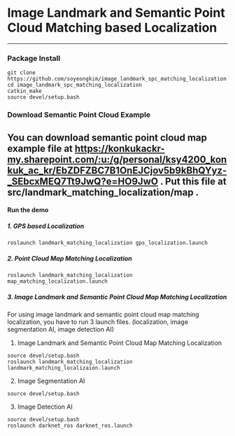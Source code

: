 # Image Landmark and Semantic Point Cloud Matching based Localization

---------------------------------------------------------------------

### Package Install
```
git clone https://github.com/soyeongkim/image_landmark_spc_matching_localization.git
cd image_landmark_spc_matching_localization
catkin_make
source devel/setup.bash
```

### Download Semantic Point Cloud Example
#####
You can download semantic point cloud map example file at https://konkukackr-my.sharepoint.com/:u:/g/personal/ksy4200_konkuk_ac_kr/EbZDFZBC7B1OnEJCjov5b9kBhQYyz-_SEbcxMEQ7Tt9JwQ?e=HO9JwO . Put this file at src/landmark_matching_localization/map .
---------------------------------------------------------------------
#### Run the demo
##### 1. GPS based Localization
```
roslaunch landmark_matching_localization gps_localization.launch 
```
##### 2. Point Cloud Map Matching Localization
```
roslaunch landmark_matching_localization map_matching_localization.launch 
```
##### 3. Image Landmark and Semantic Point Cloud Map Matching Localization
For using image landmark and semantic point cloud map matching localization, you have to run 3 launch files.
(localization, image segmentation AI, image detection AI)

1. Image Landmark and Semantic Point Cloud Map Matching Localization
```
source devel/setup.bash
roslaunch landmark_matching_localization landmark_matching_localizaion.launch 
```
2. Image Segmentation AI
```
source devel/setup.bash
```
3. Image Detection AI
```
source devel/setup.bash
roslaunch darknet_ros darknet_ros.launch
```
